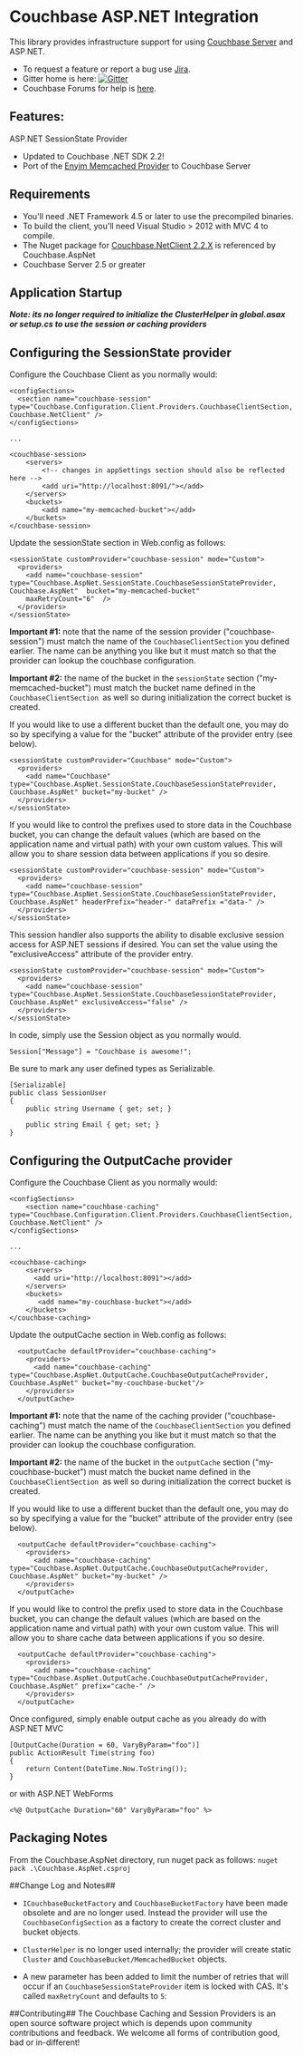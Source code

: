 Couchbase ASP.NET Integration
================

This library provides infrastructure support for using [Couchbase Server](http://couchbase.com) and ASP.NET.

- To request a feature or report a bug use [Jira](https://issues.couchbase.com/projects/CBASP).
- Gitter home is here: [![Gitter](https://badges.gitter.im/couchbaselabs/couchbase-aspnet.svg)](https://gitter.im/couchbaselabs/couchbase-aspnet?utm_source=badge&utm_medium=badge&utm_campaign=pr-badge)
- Couchbase Forums for help is [here](https://forums.couchbase.com/c/net-sdk).

## Features:

ASP.NET SessionState Provider

* Updated to Couchbase .NET SDK 2.2!
* Port of the [Enyim Memcached Provider](https://github.com/enyim/memcached-providers) to Couchbase Server

## Requirements

* You'll need .NET Framework 4.5 or later to use the precompiled binaries. 
* To build the client, you'll need Visual Studio > 2012 with MVC 4 to compile.
* The Nuget package for [Couchbase.NetClient 2.2.X](http://nuget.org/packages/CouchbaseNetClient) is referenced by Couchbase.AspNet
* Couchbase Server 2.5 or greater

## Application Startup

***Note: its no longer required to initialize the ClusterHelper in global.asax or setup.cs to use the session or caching providers***

## Configuring the SessionState provider

Configure the Couchbase Client as you normally would:

	<configSections>
      <section name="couchbase-session" type="Couchbase.Configuration.Client.Providers.CouchbaseClientSection, Couchbase.NetClient" />
    </configSections>

	...

	<couchbase-session>
		<servers>
			<!-- changes in appSettings section should also be reflected here -->
			<add uri="http://localhost:8091/"></add>
		</servers>
		<buckets>
			<add name="my-memcached-bucket"></add>
		</buckets>
	</couchbase-session>

Update the sessionState section in Web.config as follows:

    <sessionState customProvider="couchbase-session" mode="Custom">
      <providers>
        <add name="couchbase-session" type="Couchbase.AspNet.SessionState.CouchbaseSessionStateProvider, Couchbase.AspNet"  bucket="my-memcached-bucket" 
		maxRetryCount="6"  />
      </providers>
    </sessionState>
		
**Important #1:** note that the name of the session provider ("couchbase-session") must match the name of the `CouchbaseClientSection` you defined earlier. The name can be anything you like but it must match so that the provider can lookup the couchbase configuration.

**Important #2:** the name of the bucket in the `sessionState` section ("my-memcached-bucket") must match the bucket name defined in the `CouchbaseClientSection `as well so during initialization the correct bucket is created.
    
If you would like to use a different bucket than the default one, you may do so by specifying a value for the "bucket" attribute of the provider entry (see below).

    <sessionState customProvider="Couchbase" mode="Custom">
      <providers>
        <add name="Couchbase" type="Couchbase.AspNet.SessionState.CouchbaseSessionStateProvider, Couchbase.AspNet" bucket="my-bucket" />
      </providers>
    </sessionState>

If you would like to control the prefixes used to store data in the Couchbase bucket, you can change the default values (which are based on the application name and virtual path) with your own custom values. This will allow you to share session data between applications if you so desire.

    <sessionState customProvider="couchbase-session" mode="Custom">
      <providers>
        <add name="couchbase-session" type="Couchbase.AspNet.SessionState.CouchbaseSessionStateProvider, Couchbase.AspNet" headerPrefix="header-" dataPrefix ="data-" />
      </providers>
    </sessionState>

This session handler also supports the ability to disable exclusive session access for ASP.NET sessions if desired. You can set the value using the "exclusiveAccess" attribute of the provider entry.

    <sessionState customProvider="couchbase-session" mode="Custom">
      <providers>
        <add name="couchbase-session" type="Couchbase.AspNet.SessionState.CouchbaseSessionStateProvider, Couchbase.AspNet" exclusiveAccess="false" />
      </providers>
    </sessionState>
	
In code, simply use the Session object as you normally would.

	Session["Message"] = "Couchbase is awesome!";

Be sure to mark any user defined types as Serializable.

	[Serializable]
	public class SessionUser 
	{
		public string Username { get; set; }

		public string Email { get; set; }
	}

## Configuring the OutputCache provider

Configure the Couchbase Client as you normally would:

    <configSections>
    	<section name="couchbase-caching" type="Couchbase.Configuration.Client.Providers.CouchbaseClientSection, Couchbase.NetClient" />
	</configSections>

	...

    <couchbase-caching>
        <servers>
          <add uri="http://localhost:8091"></add>
        </servers>
        <buckets>
           <add name="my-couchbase-bucket"></add>
        </buckets>
    </couchbase-caching>

Update the outputCache section in Web.config as follows:

      <outputCache defaultProvider="couchbase-caching">
        <providers>
          <add name="couchbase-caching" type="Couchbase.AspNet.OutputCache.CouchbaseOutputCacheProvider, Couchbase.AspNet" bucket="my-couchbase-bucket"/>
        </providers>
      </outputCache>

**Important #1:** note that the name of the caching provider ("couchbase-caching") must match the name of the `CouchbaseClientSection` you defined earlier. The name can be anything you like but it must match so that the provider can lookup the couchbase configuration.

**Important #2:** the name of the bucket in the `outputCache` section ("my-couchbase-bucket") must match the bucket name defined in the `CouchbaseClientSection `as well so during initialization the correct bucket is created.

If you would like to use a different bucket than the default one, you may do so by specifying a value for the "bucket" attribute of the provider entry (see below).

      <outputCache defaultProvider="couchbase-caching">
        <providers>
          <add name="couchbase-caching" type="Couchbase.AspNet.OutputCache.CouchbaseOutputCacheProvider, Couchbase.AspNet" bucket="my-bucket" />
        </providers>
      </outputCache>

If you would like to control the prefix used to store data in the Couchbase bucket, you can change the default values (which are based on the application name and virtual path) with your own custom value. This will allow you to share cache data between applications if you so desire.

      <outputCache defaultProvider="couchbase-caching">
        <providers>
          <add name="couchbase-caching" type="Couchbase.AspNet.OutputCache.CouchbaseOutputCacheProvider, Couchbase.AspNet" prefix="cache-" />
        </providers>
      </outputCache>

Once configured, simply enable output cache as you already do with ASP.NET MVC

    [OutputCache(Duration = 60, VaryByParam="foo")]
    public ActionResult Time(string foo)
    {
    	return Content(DateTime.Now.ToString());
    }

or with ASP.NET WebForms

    <%@ OutputCache Duration="60" VaryByParam="foo" %>

## Packaging Notes
From the Couchbase.AspNet directory, run nuget pack as follows:
`nuget pack .\Couchbase.AspNet.csproj`


##Change Log and Notes##
- `ICouchbaseBucketFactory` and `CouchbaseBucketFactory` have been made obsolete and are no longer used. Instead the provider will use the `CouchbaseConfigSection` as a factory to create the correct cluster and bucket objects.
- `ClusterHelper` is no longer used internally; the provider will create static `Cluster` and `CouchbaseBucket/MemcachedBucket` objects.
- A new parameter has been added to limit the  number of retries that will occur if an `CouchbaseSessionStateProvider` item is locked with CAS. It's called `maxRetryCount` and defaults to `5`:


    <add name="couchbase-session" type="Couchbase.AspNet.SessionState.CouchbaseSessionStateProvider, Couchbase.AspNet" maxRetryCount="10" />

##Contributing##
The Couchbase Caching and Session Providers is an open source software project which is depends upon community contributions and feedback. We welcome all forms of contribution good, bad or in-different!	